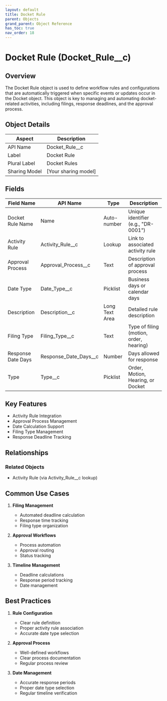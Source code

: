 ```yaml
---
layout: default
title: Docket Rule
parent: Objects
grand_parent: Object Reference
has_toc: true
nav_order: 18
---
```


# Docket Rule (Docket_Rule__c)

## Overview

The Docket Rule object is used to define workflow rules and configurations that are automatically triggered when specific events or updates occur in the Docket object. This object is key to managing and automating docket-related activities, including filings, response deadlines, and the approval process.

## Object Details

| Aspect | Description |
|--------|-------------|
| API Name | Docket_Rule__c |
| Label | Docket Rule |
| Plural Label | Docket Rules |
| Sharing Model | [Your sharing model] |

## Fields

| Field Name | API Name | Type | Description |
|------------|----------|------|-------------|
| Docket Rule Name | Name | Auto-number | Unique identifier (e.g., "DR-0001") |
| Activity Rule | Activity_Rule__c | Lookup | Link to associated activity rule |
| Approval Process | Approval_Process__c | Text | Description of approval process |
| Date Type | Date_Type__c | Picklist | Business days or calendar days |
| Description | Description__c | Long Text Area | Detailed rule description |
| Filing Type | Filing_Type__c | Text | Type of filing (motion, order, hearing) |
| Response Date Days | Response_Date_Days__c | Number | Days allowed for response |
| Type | Type__c | Picklist | Order, Motion, Hearing, or Docket |

## Key Features

- Activity Rule Integration
- Approval Process Management
- Date Calculation Support
- Filing Type Management
- Response Deadline Tracking

## Relationships

### Related Objects
- Activity Rule (via Activity_Rule__c lookup)

## Common Use Cases

1. **Filing Management**
   - Automated deadline calculation
   - Response time tracking
   - Filing type organization

2. **Approval Workflows**
   - Process automation
   - Approval routing
   - Status tracking

3. **Timeline Management**
   - Deadline calculations
   - Response period tracking
   - Date management

## Best Practices

1. **Rule Configuration**
   - Clear rule definition
   - Proper activity rule association
   - Accurate date type selection

2. **Approval Process**
   - Well-defined workflows
   - Clear process documentation
   - Regular process review

3. **Date Management**
   - Accurate response periods
   - Proper date type selection
   - Regular timeline verification